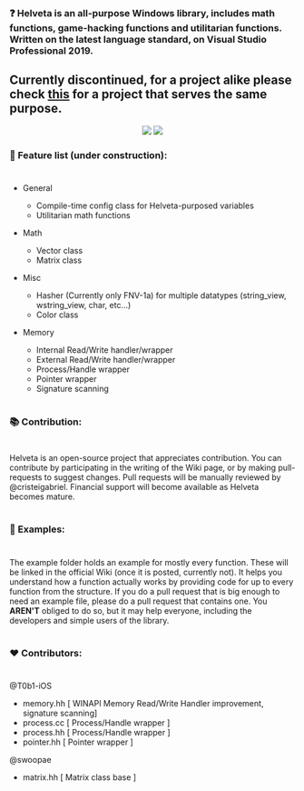 ### ❓ Helveta is an all-purpose Windows library, includes math functions, game-hacking functions and utilitarian functions. Written on the latest language standard, on Visual Studio Professional 2019.
## Currently discontinued, for a project alike please check <a href="https://github.com/neg4n/nmu">this</a> for a project that serves the same purpose. 
<p align="center">
  <img src="https://forthebadge.com/images/badges/made-with-c-plus-plus.svg" /> <img src="https://forthebadge.com/images/badges/built-with-love.svg" />
</p>





### 📝 Feature list (under construction):
#
- General
  - Compile-time config class for Helveta-purposed variables
  - Utilitarian math functions

- Math
  - Vector class
  - Matrix class
  
- Misc
  - Hasher (Currently only FNV-1a) for multiple datatypes (string_view, wstring_view, char, etc...)
  - Color class
  
- Memory
  - Internal Read/Write handler/wrapper
  - External Read/Write handler/wrapper
  - Process/Handle wrapper
  - Pointer wrapper
  - Signature scanning
# 




### 📚 Contribution:
#
Helveta is an open-source project that appreciates contribution. You can contribute by participating in the writing of the Wiki page, or by making pull-requests to suggest changes. Pull requests will be manually reviewed by @cristeigabriel. Financial support will become available as Helveta becomes mature.
#

### 🎒 Examples:
#
The example folder holds an example for mostly every function. These will be linked in the official Wiki (once it is posted, currently not). It helps you understand how a function actually works by providing code for up to every function from the structure. If you do a pull request that is big enough to need an example file, please do a pull request that contains one. You **AREN'T** obliged to do so, but it may help everyone, including the developers and simple users of the library.
#

### ❤️ Contributors:
#
@T0b1-iOS 
- memory.hh [ WINAPI Memory Read/Write Handler improvement, signature scanning]
- process.cc [ Process/Handle wrapper ]
- process.hh [ Process/Handle wrapper ]
- pointer.hh [ Pointer wrapper ]

@swoopae
- matrix.hh [ Matrix class base ]
#
